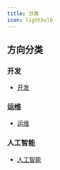 ```yaml
---
title: 分类
icon: lightbulb
---
```


## 方向分类

### 开发

- [开发](categories/dev/)

### 运维

- [运维](categories/ops/)

### 人工智能

- [人工智能](categories/ai/)